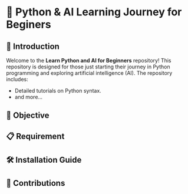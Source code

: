 # 📕 Python & AI Learning Journey for Beginers
## 🚀 Introduction
Welcome to the **Learn Python and AI for Beginners** repository! This repository is designed for those just starting their journey in Python programming and exploring artificial intelligence (AI). 
The repository includes:
- Detailed tutorials on Python syntax.
- and more...
## 🎯 Objective
## 📋 Requirement
## 🛠️ Installation Guide
## 🤝 Contributions